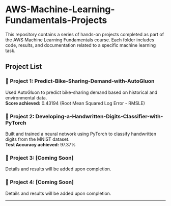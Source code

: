 # AWS-Machine-Learning-Fundamentals-Projects

This repository contains a series of hands-on projects completed as part of the AWS Machine Learning Fundamentals course. Each folder includes code, results, and documentation related to a specific machine learning task.

## Project List

### 📁 Project 1: Predict-Bike-Sharing-Demand-with-AutoGluon  
Used AutoGluon to predict bike-sharing demand based on historical and environmental data.  
**Score achieved:** 0.43194 (Root Mean Squared Log Error - RMSLE)

### 📁 Project 2: Developing-a-Handwritten-Digits-Classifier-with-PyTorch  
Built and trained a neural network using PyTorch to classify handwritten digits from the MNIST dataset.  
**Test Accuracy achieved:** 97.37%

### 📁 Project 3: [Coming Soon]  
Details and results will be added upon completion.

### 📁 Project 4: [Coming Soon]  
Details and results will be added upon completion.

---
